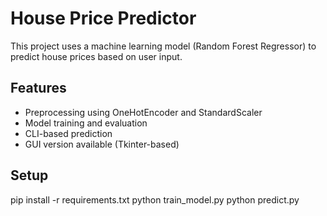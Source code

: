 # House Price Predictor

This project uses a machine learning model (Random Forest Regressor) to predict house prices based on user input.

## Features
- Preprocessing using OneHotEncoder and StandardScaler
- Model training and evaluation
- CLI-based prediction
- GUI version available (Tkinter-based)

## Setup

pip install -r requirements.txt
python train_model.py
python predict.py
